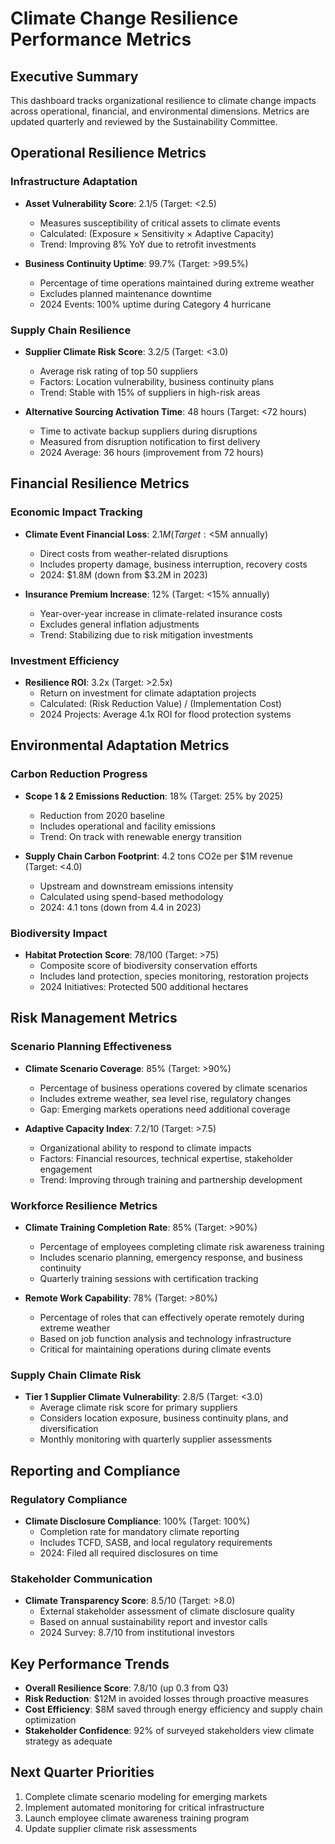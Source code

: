 # Climate Change Resilience Performance Metrics

## Executive Summary
This dashboard tracks organizational resilience to climate change impacts across operational, financial, and environmental dimensions. Metrics are updated quarterly and reviewed by the Sustainability Committee.

## Operational Resilience Metrics

### Infrastructure Adaptation
- **Asset Vulnerability Score**: 2.1/5 (Target: <2.5)
  - Measures susceptibility of critical assets to climate events
  - Calculated: (Exposure × Sensitivity × Adaptive Capacity)
  - Trend: Improving 8% YoY due to retrofit investments

- **Business Continuity Uptime**: 99.7% (Target: >99.5%)
  - Percentage of time operations maintained during extreme weather
  - Excludes planned maintenance downtime
  - 2024 Events: 100% uptime during Category 4 hurricane

### Supply Chain Resilience
- **Supplier Climate Risk Score**: 3.2/5 (Target: <3.0)
  - Average risk rating of top 50 suppliers
  - Factors: Location vulnerability, business continuity plans
  - Trend: Stable with 15% of suppliers in high-risk areas

- **Alternative Sourcing Activation Time**: 48 hours (Target: <72 hours)
  - Time to activate backup suppliers during disruptions
  - Measured from disruption notification to first delivery
  - 2024 Average: 36 hours (improvement from 72 hours)

## Financial Resilience Metrics

### Economic Impact Tracking
- **Climate Event Financial Loss**: $2.1M (Target: <$5M annually)
  - Direct costs from weather-related disruptions
  - Includes property damage, business interruption, recovery costs
  - 2024: $1.8M (down from $3.2M in 2023)

- **Insurance Premium Increase**: 12% (Target: <15% annually)
  - Year-over-year increase in climate-related insurance costs
  - Excludes general inflation adjustments
  - Trend: Stabilizing due to risk mitigation investments

### Investment Efficiency
- **Resilience ROI**: 3.2x (Target: >2.5x)
  - Return on investment for climate adaptation projects
  - Calculated: (Risk Reduction Value) / (Implementation Cost)
  - 2024 Projects: Average 4.1x ROI for flood protection systems

## Environmental Adaptation Metrics

### Carbon Reduction Progress
- **Scope 1 & 2 Emissions Reduction**: 18% (Target: 25% by 2025)
  - Reduction from 2020 baseline
  - Includes operational and facility emissions
  - Trend: On track with renewable energy transition

- **Supply Chain Carbon Footprint**: 4.2 tons CO2e per $1M revenue (Target: <4.0)
  - Upstream and downstream emissions intensity
  - Calculated using spend-based methodology
  - 2024: 4.1 tons (down from 4.4 in 2023)

### Biodiversity Impact
- **Habitat Protection Score**: 78/100 (Target: >75)
  - Composite score of biodiversity conservation efforts
  - Includes land protection, species monitoring, restoration projects
  - 2024 Initiatives: Protected 500 additional hectares

## Risk Management Metrics

### Scenario Planning Effectiveness
- **Climate Scenario Coverage**: 85% (Target: >90%)
  - Percentage of business operations covered by climate scenarios
  - Includes extreme weather, sea level rise, regulatory changes
  - Gap: Emerging markets operations need additional coverage

- **Adaptive Capacity Index**: 7.2/10 (Target: >7.5)
  - Organizational ability to respond to climate impacts
  - Factors: Financial resources, technical expertise, stakeholder engagement
  - Trend: Improving through training and partnership development

### Workforce Resilience Metrics
- **Climate Training Completion Rate**: 85% (Target: >90%)
  - Percentage of employees completing climate risk awareness training
  - Includes scenario planning, emergency response, and business continuity
  - Quarterly training sessions with certification tracking

- **Remote Work Capability**: 78% (Target: >80%)
  - Percentage of roles that can effectively operate remotely during extreme weather
  - Based on job function analysis and technology infrastructure
  - Critical for maintaining operations during climate events

### Supply Chain Climate Risk
- **Tier 1 Supplier Climate Vulnerability**: 2.8/5 (Target: <3.0)
  - Average climate risk score for primary suppliers
  - Considers location exposure, business continuity plans, and diversification
  - Monthly monitoring with quarterly supplier assessments

## Reporting and Compliance

### Regulatory Compliance
- **Climate Disclosure Compliance**: 100% (Target: 100%)
  - Completion rate for mandatory climate reporting
  - Includes TCFD, SASB, and local regulatory requirements
  - 2024: Filed all required disclosures on time

### Stakeholder Communication
- **Climate Transparency Score**: 8.5/10 (Target: >8.0)
  - External stakeholder assessment of climate disclosure quality
  - Based on annual sustainability report and investor calls
  - 2024 Survey: 8.7/10 from institutional investors

## Key Performance Trends
- **Overall Resilience Score**: 7.8/10 (up 0.3 from Q3)
- **Risk Reduction**: $12M in avoided losses through proactive measures
- **Cost Efficiency**: $8M saved through energy efficiency and supply chain optimization
- **Stakeholder Confidence**: 92% of surveyed stakeholders view climate strategy as adequate

## Next Quarter Priorities
1. Complete climate scenario modeling for emerging markets
2. Implement automated monitoring for critical infrastructure
3. Launch employee climate awareness training program
4. Update supplier climate risk assessments